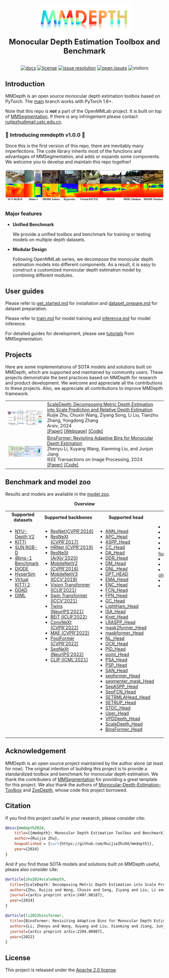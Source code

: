 <div align="center">
  <img src="assets/logo.png" width="300"/>
  <div align="center">
    <b><font size="5">Monocular Depth Estimation Toolbox and Benchmark</font></b>
  </div>
  <div>&nbsp;</div>


[![docs](https://img.shields.io/badge/docs-latest-blue)](https://github.com/RuijieZhu94/mmdepth/docs)
[![license](https://img.shields.io/github/license/RuijieZhu94/mmdepth.svg)](https://github.com/RuijieZhu94/mmdepth/blob/main/LICENSE)
[![issue resolution](https://isitmaintained.com/badge/resolution/RuijieZhu94/mmdepth.svg)](https://github.com/RuijieZhu94/mmdepth/issues)
[![open issues](https://isitmaintained.com/badge/open/RuijieZhu94/mmdepth.svg)](https://github.com/RuijieZhu94/mmdepth/issues)
 ![visitors](https://visitor-badge.laobi.icu/badge?page_id=ruijiezhu94.mmdepth)
</div>


## Introduction

MMDepth is an open source monocular depth estimation toolbox based on PyTorch.
The [main](https://github.com/RuijieZhu94/mmdepth/tree/main) branch works with PyTorch 1.6+.

Note that this repo is ***not*** a part of the OpenMMLab project. It is built on top of [MMSegmentation](https://github.com/open-mmlab/mmsegmentation).
If there is any infringement please contact ruijiezhu@mail.ustc.edu.cn.


### 🎉 Introducing mmdepth v1.0.0 🎉

Since this is the first version of this repo, there are inevitably many imperfections. The code library inherits most of the functions and advantages of MMSegmentation, and adds or expands some components. We welcome you to develop and maintain this repo together!

![](assets/scaledepth_zeroshot.jpg)

### Major features

- **Unified Benchmark**

  We provide a unified toolbox and benchmark for training or testing models on multiple depth datasets.


- **Modular Design**

  Following OpenMMLab series, we decompose the monocular depth estimation models into different components. As a result, it is easy to construct a customized monocular depth estimation model by combining different modules.


## User guides

Please refer to [get_started.md](docs/get_started.md) for installation and [dataset_prepare.md](docs/dataset_prepare.md) for dataset preparation.

Please refer to [train.md](docs/train.md) for model training and [inference.md](docs/inference.md) for model inference.

For detailed guides for development, please see [tutorials](https://github.com/open-mmlab/mmsegmentation?tab=readme-ov-file#tutorial) from MMSegmentation.

## Projects

Here are some implementations of SOTA models and solutions built on MMDepth, which are supported and maintained by community users. These projects demonstrate the best practices based on MMDepth for research and product development. We welcome and appreciate all the contributions to these projects.
Also, we appreciate all contributions to improve MMDepth framework.


<table style="border-collapse: collapse; border: none;">
  <tr style="border: none;">
    <td style="align-items:center; width: 25%; border: none;">
      <img src="assets/scaledepth.jpg" style=" vertical-align:middle"/>
    </td>
    <td style="align-items:center; border: none;">
      <a href="https://github.com/RuijieZhu94/mmdepth/tree/main/projects/ScaleDepth">ScaleDepth: Decomposing Metric Depth Estimation into Scale Prediction and Relative Depth Estimation</a>
      <br>Ruijie Zhu, Chuxin Wang, Ziyang Song, Li Liu, Tianzhu Zhang, Yongdong Zhang
      <br> Arxiv, 2024
      <br> 
      <a href="https://arxiv.org/abs/2407.08187">[Paper]</a>
      <a href="https://ruijiezhu94.github.io/ScaleDepth">[Webpage]</a>
      <a href="https://github.com/RuijieZhu94/mmdepth">[Code]</a>
    </td>
  </tr>

  <tr style="border: none;">
    <td style="align-items:center; width: 25%; border: none;">
      <img src="assets/binsformer.jpg" style=" vertical-align:middle"/>
    </td>
    <td style="align-items:center; border: none;">
      <a href="https://github.com/RuijieZhu94/mmdepth/tree/main/projects/Binsformer">BinsFormer: Revisiting Adaptive Bins for Monocular Depth Estimation</a>
      <br>Zhenyu Li, Xuyang Wang, Xianming Liu, and Junjun Jiang
      <br> IEEE Transactions on Image Processing, 2024
      <br> 
      <a href="https://arxiv.org/abs/2204.00987">[Paper]</a>
      <a href="https://github.com/zhyever/Monocular-Depth-Estimation-Toolbox">[Code]</a>
    </td>
  </tr>
</table>

## Benchmark and model zoo

Results and models are available in the [model zoo](docs/model_zoo.md).

<div align="center">
  <b>Overview</b>
</div>
<table align="center">
  <tbody>
    <tr align="center" valign="center">
      <td>
        <b>Supported datasets</b>
      </td>    
      <td>
        <b>Supported backbones</b>
      </td>
      <td>
        <b>Supported head</b>
      </td>
      <td>
        <b>Supported loss</b>
      </td>
    </tr>
    <tr valign="top">
      <td>
        <ul>
          <li><a href="https://cs.nyu.edu/~fergus/datasets/nyu_depth_v2.html">NYU-Depth V2</a></li>
          <li><a href="https://www.cvlibs.net/datasets/kitti/eval_depth.php?benchmark=depth_prediction">KITTI</a></li>
          <li><a href="https://rgbd.cs.princeton.edu/">SUN RGB-D</a></li>
          <li><a href="https://www.asg.ed.tum.de/lmf/ibims1/">iBims-1 Benchmark</a></li>
          <li><a href="https://diode-dataset.org/">DIODE</a></li>
          <li><a href="https://github.com/apple/ml-hypersim">HyperSim</a></li>
          <li><a href="https://europe.naverlabs.com/research-old2/computer-vision/proxy-virtual-worlds-vkitti-2/">Virtual KITTI 2</a></li>
          <li><a href="https://github.com/TRI-ML/DDAD">DDAD</a></li>
          <li><a href="https://dimlrgbd.github.io/">DIML</a></li>
        </ul>
      </td>
      <td>
        <ul>
        <li><a href="mmdepth/models/backbones/resnet.py">ResNet(CVPR'2016)</a></li>
        <li><a href="mmdepth/models/backbones/resnext.py">ResNeXt (CVPR'2017)</a></li>
        <li><a href="mmdepth/models/backbones/hrnet.py">HRNet (CVPR'2019)</a></li>
        <li><a href="mmdepth/models/backbones/resnest.py">ResNeSt (ArXiv'2020)</a></li>
        <li><a href="mmdepth/models/backbones/mobilenet_v2.py">MobileNetV2 (CVPR'2018)</a></li>
        <li><a href="mmdepth/models/backbones/mobilenet_v3.py">MobileNetV3 (ICCV'2019)</a></li>
        <li><a href="mmdepth/models/backbones/vit.py">Vision Transformer (ICLR'2021)</a></li>
        <li><a href="mmdepth/models/backbones/swin.py">Swin Transformer (ICCV'2021)</a></li>
        <li><a href="mmdepth/models/backbones/twins.py">Twins (NeurIPS'2021)</a></li>
        <li><a href="mmdepth/models/backbones/beit.py">BEiT (ICLR'2022)</a></li>
        <li><a href="mmdepth/models/backbones/convnext.py">ConvNeXt (CVPR'2022)</a></li>
        <li><a href="mmdepth/models/backbones/mae.py">MAE (CVPR'2022)</a></li>
        <li><a href="mmdepth/models/backbones/poolformer.py">PoolFormer (CVPR'2022)</a></li>
        <li><a href="mmdepth/models/backbones/segnext.py">SegNeXt (NeurIPS'2022)</a></li>
        <li><a href="projects/ScaleDepth/backbone/clip.py">CLIP (ICML'2021)</a></li>
        </ul>
      </td>      
      <td>
        <ul>
          <li><a href="mmdepth/models/decode_heads/ann_head.py">ANN_Head</li>
          <li><a href="mmdepth/models/decode_heads/apc_head.py">APC_Head</li>
          <li><a href="mmdepth/models/decode_heads/aspp_head.py">ASPP_Head</li>
          <li><a href="mmdepth/models/decode_heads/cc_head.py">CC_Head</li>
          <li><a href="mmdepth/models/decode_heads/da_head.py">DA_Head</li>
          <li><a href="mmdepth/models/decode_heads/ddr_head.py">DDR_Head</li>
          <li><a href="mmdepth/models/decode_heads/dm_head.py">DM_Head</li>
          <li><a href="mmdepth/models/decode_heads/dnl_head.py">DNL_Head</li>
          <li><a href="mmdepth/models/decode_heads/dpt_head.py">DPT_HEAD</li>
          <li><a href="mmdepth/models/decode_heads/ema_head.py">EMA_Head</li>
          <li><a href="mmdepth/models/decode_heads/enc_head.py">ENC_Head</li>
          <li><a href="mmdepth/models/decode_heads/fcn_head.py">FCN_Head</li>
          <li><a href="mmdepth/models/decode_heads/fpn_head.py">FPN_Head</li>
          <li><a href="mmdepth/models/decode_heads/gc_head.py">GC_Head</li>
          <li><a href="mmdepth/models/decode_heads/ham_head.py">LightHam_Head</li>
          <li><a href="mmdepth/models/decode_heads/isa_head.py">ISA_Head</li>
          <li><a href="mmdepth/models/decode_heads/knet_head.py">Knet_Head</li>
          <li><a href="mmdepth/models/decode_heads/lraspp_head.py">LRASPP_Head</li>
          <li><a href="mmdepth/models/decode_heads/mask2former_head.py">mask2former_Head</li>
          <li><a href="mmdepth/models/decode_heads/maskformer_head.py">maskformer_Head</li>
          <li><a href="mmdepth/models/decode_heads/nl_head.py">NL_Head</li>
          <li><a href="mmdepth/models/decode_heads/ocr_head.py">OCR_Head</li>
          <li><a href="mmdepth/models/decode_heads/pid_head.py">PID_Head</li>
          <li><a href="mmdepth/models/decode_heads/point_head.py">point_Head</li>
          <li><a href="mmdepth/models/decode_heads/psa_head.py">PSA_Head</li>
          <li><a href="mmdepth/models/decode_heads/psp_head.py">PSP_Head</li>
          <li><a href="mmdepth/models/decode_heads/san_head.py">SAN_Head</li>
          <li><a href="mmdepth/models/decode_heads/segformer_head.py">segformer_Head</li>
          <li><a href="mmdepth/models/decode_heads/segmenter_mask_head.py">segmenter_mask_Head</li>
          <li><a href="mmdepth/models/decode_heads/sep_aspp_head.py">SepASPP_Head</li>
          <li><a href="mmdepth/models/decode_heads/sep_fcn_head.py">SepFCN_Head</li>
          <li><a href="mmdepth/models/decode_heads/setr_mla_head.py">SETRMLAHead_Head</li>
          <li><a href="mmdepth/models/decode_heads/setr_up_head.py">SETRUP_Head</li>
          <li><a href="mmdepth/models/decode_heads/stdc_head.py">STDC_Head</li>
          <li><a href="mmdepth/models/decode_heads/uper_head.py">Uper_Head</li>
          <li><a href="mmdepth/models/decode_heads/vpd_depth_head.py">VPDDepth_Head</li>
          <li><a href="projects/ScaleDepth/decode_head/scaledepth_head.py">ScaleDepth_Head</li>
          <li><a href="projects/Binsformer/decode_head/binsformer_head.py">BinsFormer_Head</li>
        </ul>
      </td>
      <td>
          <li><a href="mmdepth/models/losses/boundary_loss.py">boundary_loss</a></li>
          <li><a href="mmdepth/models/losses/cross_entropy_loss.py">cross_entropy_loss</a></li>
          <li><a href="mmdepth/models/losses/dice_loss.py">dice_loss</a></li>
          <li><a href="mmdepth/models/losses/focal_loss.py">focal_loss</a></li>
          <li><a href="mmdepth/models/losses/huasdorff_distance_loss.py">huasdorff_distance_loss</a></li>
          <li><a href="mmdepth/models/losses/kldiv_loss.py">kldiv_loss</a></li>
          <li><a href="mmdepth/models/losses/lovasz_loss.py">lovasz_loss</a></li>
          <li><a href="mmdepth/models/losses/ohem_cross_entropy_loss.py">ohem_cross_entropy_loss</a></li>
          <li><a href="mmdepth/models/losses/silog_loss.py">silog_loss</a></li>
          <li><a href="mmdepth/models/losses/tversky_loss.py">tversky_loss</a></li>
        </ul>
        </ul>
      </td>
  </tbody>
</table>



## Acknowledgement

MMDepth is an open source project maintained by the author alone (at least for now). The original intention of building this project is to provide a standardized toolbox and benchmark for monocular depth estimation. We thank the contributers of [MMSegmentation](https://github.com/open-mmlab/mmsegmentation) for providing a great template for this project. We also thank the authors of [Monocular-Depth-Estimation-Toolbox](https://github.com/zhyever/Monocular-Depth-Estimation-Toolbox) and [ZoeDepth](https://github.com/isl-org/ZoeDepth), whose code this project borrowed.

## Citation

If you find this project useful in your research, please consider cite:

```bibtex
@misc{mmdepth2024,
    title={{mmdepth}: Monocular Depth Estimation Toolbox and Benchmark},
    author={Ruijie Zhu},
    howpublished = {\url{https://github.com/RuijieZhu94/mmdepth}},
    year={2024}
}
```

And if you find those SOTA models and solutions built on MMDepth useful, please also consider cite:
```bibtex
@article{zhu2024scaledepth,
  title={ScaleDepth: Decomposing Metric Depth Estimation into Scale Prediction and Relative Depth Estimation}, 
  author={Zhu, Ruijie and Wang, Chuxin and Song, Ziyang and Liu, Li and Zhang, Tianzhu and Zhang, Yongdong},
  journal={arXiv preprint arXiv:2407.08187},
  year={2024}
}
```
```bibtex
@article{li2022binsformer,
  title={BinsFormer: Revisiting Adaptive Bins for Monocular Depth Estimation},
  author={Li, Zhenyu and Wang, Xuyang and Liu, Xianming and Jiang, Junjun},
  journal={arXiv preprint arXiv:2204.00987},
  year={2022}
}
```
## License

This project is released under the [Apache 2.0 license](LICENSE).


